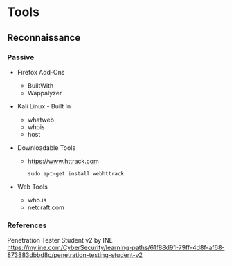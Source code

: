# Tools

## Reconnaissance
### Passive
* Firefox Add-Ons
   * BuiltWith
   * Wappalyzer  
  
* Kali Linux - Built In
   * whatweb
   * whois
   * host  

* Downloadable Tools
   * https://www.httrack.com 
      ```
      sudo apt-get install webhttrack
      ```  
      
* Web Tools
   * who.is 
   * netcraft.com


### References
Penetration Tester Student v2 by INE  
https://my.ine.com/CyberSecurity/learning-paths/61f88d91-79ff-4d8f-af68-873883dbbd8c/penetration-testing-student-v2
